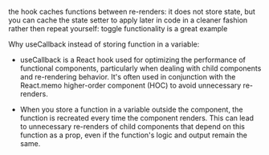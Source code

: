 the hook caches functions between re-renders:
it does not store state, but you can cache the state setter to apply later in code in a cleaner fashion rather then repeat yourself: toggle functionality is a great example

Why useCallback instead of storing function in a variable:
- useCallback is a React hook used for optimizing the performance of functional components, particularly when dealing with child components and re-rendering behavior. It's often used in conjunction with the React.memo higher-order component (HOC) to avoid unnecessary re-renders.

- When you store a function in a variable outside the component, the function is recreated every time the component renders. This can lead to unnecessary re-renders of child components that depend on this function as a prop, even if the function's logic and output remain the same.